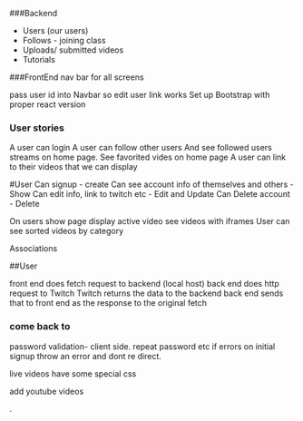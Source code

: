 ###Backend
 - Users (our users)
 - Follows - joining class
 - Uploads/ submitted videos
 - Tutorials


###FrontEnd
nav bar for all screens

pass user id into Navbar so edit user link works
Set up Bootstrap with proper react version


### User stories
A user can login
A user can follow other users
And see followed users streams on home page.
See favorited vides on home page
A user can link to their videos that we can display


#User
Can signup - create
Can see account info of themselves and others - Show
Can edit info, link to twitch etc - Edit and Update
Can Delete account - Delete

On users show page display active video see videos with iframes
User can see sorted videos by category


Associations

##User

front end does fetch request to backend (local host)
back end does http request to Twitch
Twitch returns the data to the backend
back end sends that to front end as the response to the original fetch

### come back to
password validation- client side. repeat password etc
  if errors on initial signup throw an error and dont re direct.

<!-- when sign out, removes favorites from screen/stream -->

live videos have some special css




add youtube videos










.
